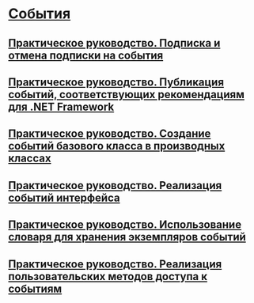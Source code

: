 # [События](index.md)
## [Практическое руководство. Подписка и отмена подписки на события](how-to-subscribe-to-and-unsubscribe-from-events.md)
## [Практическое руководство. Публикация событий, соответствующих рекомендациям для .NET Framework](how-to-publish-events-that-conform-to-net-framework-guidelines.md)
## [Практическое руководство. Создание событий базового класса в производных классах](how-to-raise-base-class-events-in-derived-classes.md)
## [Практическое руководство. Реализация событий интерфейса](how-to-implement-interface-events.md)
## [Практическое руководство. Использование словаря для хранения экземпляров событий](how-to-use-a-dictionary-to-store-event-instances.md)
## [Практическое руководство. Реализация пользовательских методов доступа к событиям](how-to-implement-custom-event-accessors.md)
